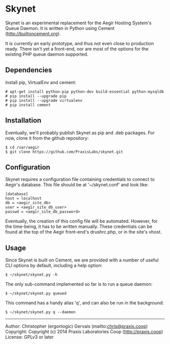 Skynet
======

Skynet is an experimental replacement for the Aegir Hosting System's Queue
Daemon. It is written in Python using Cement (http://builtoncement.org).

It is currently an early prototype, and thus not even close to production
ready. There isn't yet a front-end, nor are most of the options for the
existing PHP queue daemon supported.


Dependencies
------------

Install pip, VirtualEnv and cement:

    # apt-get install python-pip python-dev build-essential python-mysqldb
    # pip install --upgrade pip
    # pip install --upgrade virtualenv
    # pip install cement


Installation
-----------

Eventually, we'll probably publish Skynet as pip and .deb packages. For now,
clone it from the github repository:

    $ cd /var/aegir
    $ git clone https://github.com/PraxisLabs/skynet.git


Configuration
-------------

Skynet requires a configuration file containing credentials to connect to
Aegir's database. This file should be at '~/skynet.conf' and look like:

    [database]
    host = localhost
    db = <aegir_site_db>
    user = <aegir_site_db_user>
    passwd = <aegir_site_db_password>

Eventually, the creation of this config file will be automated. However, for
the time-being, it has to be written manually. These credentials can be found
at the top of the Aegir front-end's drushrc.php, or in the site's vhost.


Usage
-----

Since Skynet is built on Cement, we are provided with a number of useful CLI
options by default, including a help option:

    $ ~/skynet/skynet.py -h

The only sub-command implemented so far is to run a queue daemon:

    $ ~/skynet/skynet.py queued

This command has a handy alias 'q', and can also be run in the background:

    $ ~/skynet/skynet.py q --daemon


--------------------------------------------------------------------------------
Author:    Christopher (ergonlogic) Gervais (mailto:chris@praxis.coop)
Copyright: Copyright (c) 2014 Praxis Laboratories Coop (http://praxis.coop)
License:   GPLv3 or later
